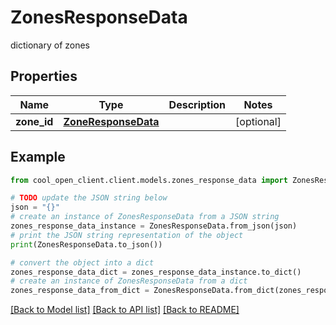 # ZonesResponseData

dictionary of zones

## Properties

Name | Type | Description | Notes
------------ | ------------- | ------------- | -------------
**zone_id** | [**ZoneResponseData**](ZoneResponseData.md) |  | [optional] 

## Example

```python
from cool_open_client.client.models.zones_response_data import ZonesResponseData

# TODO update the JSON string below
json = "{}"
# create an instance of ZonesResponseData from a JSON string
zones_response_data_instance = ZonesResponseData.from_json(json)
# print the JSON string representation of the object
print(ZonesResponseData.to_json())

# convert the object into a dict
zones_response_data_dict = zones_response_data_instance.to_dict()
# create an instance of ZonesResponseData from a dict
zones_response_data_from_dict = ZonesResponseData.from_dict(zones_response_data_dict)
```
[[Back to Model list]](../README.md#documentation-for-models) [[Back to API list]](../README.md#documentation-for-api-endpoints) [[Back to README]](../README.md)


